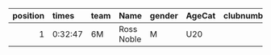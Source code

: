 |   position | times   | team   | Name       | gender   | AgeCat   |   clubnumber | Club name           | Website                         |   finishPosition |
|-----------:|:--------|:-------|:-----------|:---------|:---------|-------------:|:--------------------|:--------------------------------|-----------------:|
|          1 | 0:32:47 | 6M     | Ross Noble | M        | U20      |            6 | Cambuslang Harriers | https://cambuslangharriers.org/ |               57 |